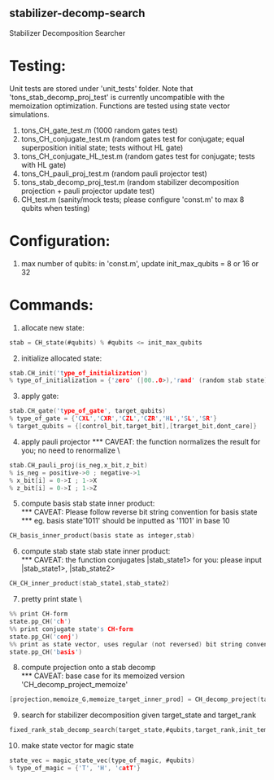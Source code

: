 ## stabilizer-decomp-search
Stabilizer Decomposition Searcher

# Testing:
Unit tests are stored under 'unit_tests' folder. Note that 'tons_stab_decomp_proj_test' is currently uncompatible with the memoization optimization. Functions are tested using state vector simulations.
1. tons_CH_gate_test.m (1000 random gates test)
2. tons_CH_conjugate_test.m (random gates test for conjugate; equal superposition initial state; tests without HL gate)
3. tons_CH_conjugate_HL_test.m (random gates test for conjugate; tests with HL gate)
4. tons_CH_pauli_proj_test.m (random pauli projector test)
5. tons_stab_decomp_proj_test.m (random stabilizer decomposition projection + pauli projector update test)
6. CH_test.m (sanity/mock tests; please configure 'const.m' to max 8 qubits when testing)

# Configuration:
1. max number of qubits: in 'const.m', update init_max_qubits = 8 or 16 or 32

# Commands:
1. allocate new state: 
```c
stab = CH_state(#qubits) % #qubits <= init_max_qubits
```
2. initialize allocated state: 
```c
stab.CH_init('type_of_initialization')
% type_of_initialization = {'zero' (|00..0>),'rand' (random stab state)}
```
3. apply gate: 
```c
stab.CH_gate('type_of_gate', target_qubits)
% type_of_gate = {'CXL','CXR','CZL','CZR','HL','SL','SR'}
% target_qubits = {[control_bit,target_bit],[trarget_bit,dont_care]}
```
4. apply pauli projector 
*** CAVEAT: the function normalizes the result for you; no need to renormalize \
```c
stab.CH_pauli_proj(is_neg,x_bit,z_bit)
% is_neg = positive->0 ; negative->1
% x_bit[i] = 0->I ; 1->X
% z_bit[i] = 0->I ; 1->Z
```
5. compute basis stab state inner product: \
*** CAVEAT: Please follow reverse bit string convention for basis state \
*** eg. basis state'1011' should be inputted as '1101' in base 10 
```c
CH_basis_inner_product(basis state as integer,stab)
```
6. compute stab state stab state inner product: \
*** CAVEAT: the function conjugates |stab_state1> for you: please input |stab_state1>, |stab_state2> 
```c
CH_CH_inner_product(stab_state1,stab_state2)
```
7. pretty print state \
```c
%% print CH-form 
state.pp_CH('ch') 
%% print conjugate state's CH-form 
state.pp_CH('conj') 
%% print as state vector, uses regular (not reversed) bit string convention for your convenience \
state.pp_CH('basis') 
```
8. compute projection onto a stab decomp \
*** CAVEAT: base case for its memoized version 'CH_decomp_project_memoize' 
```c
[projection,memoize_G,memoize_target_inner_prod] = CH_decomp_project(target_state_vec,stab_decomp,#qubit,decomp_len)
```
9. search for stabilizer decomposition given target_state and target_rank
```c
fixed_rank_stab_decomp_search(target_state,#qubits,target_rank,init_temp_inverse,final_temp_inverse,max_SA_steps,rand_walk_steps)
```
10. make state vector for magic state
```c
state_vec = magic_state_vec(type_of_magic, #qubits)
% type_of_magic = {'T', 'H', 'catT'}
```
